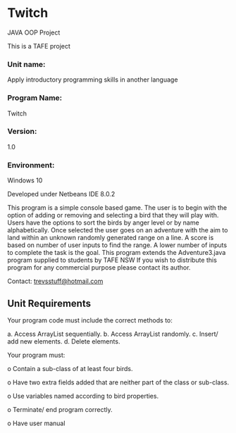 # Twitch
JAVA OOP Project

This is a TAFE project 
### Unit name:

Apply introductory programming skills in another language

### Program Name: 
Twitch

### Version:
1.0
### Environment:
Windows 10

Developed under Netbeans IDE 8.0.2

This program is a simple console based game.
The user is to begin with the option of adding or removing and selecting a bird that they will play with.
Users have the options to sort the birds by anger level or by name alphabetically.
Once selected the user goes on an adventure with the aim to land within an unknown randomly generated range on a line.
A score is based on number of user inputs to find the range. A lower number of inputs to complete the task is the goal.
This program extends the Adventure3.java program supplied to students by TAFE NSW
If you wish to distribute this program for any commercial purpose please contact its author.

Contact:
trevsstuff@hotmail.com

## Unit Requirements
Your program code must include the correct methods to:

a. Access ArrayList sequentially.
b. Access ArrayList randomly.
c. Insert/ add new elements.
d. Delete elements.

Your program must:

o Contain a sub-class of at least four birds.

o Have two extra fields added that are neither part of the class or sub-class.

o Use variables named according to bird properties.

o Terminate/ end program correctly.

o Have user manual
